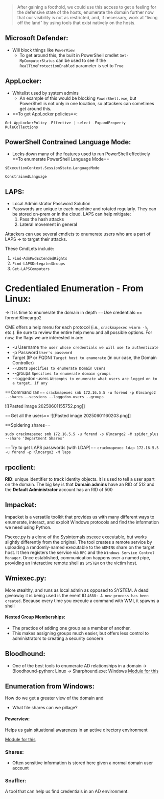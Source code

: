 >After gaining a foothold, we could use this access to get a feeling for the defensive state of the hosts, enumerate the domain further now that our visibility is not as restricted, and, if necessary, work at "living off the land" by using tools that exist natively on the hosts.


## Microsoft Defender:
- Will block things like `PowerView`
	- To get around this, the built in PowerShell cmdlet `Get-MpComputerStatus` can be used to see if the `RealTimeProtectionEnabled` parameter is set to `True`
## AppLocker:
- Whitelist used by system admins
	- An example of this would be blocking `PowerShell.exe`, but PowerShell is not only in one location, so attackers can sometimes get around this.
- ==To get AppLocker policies==:
```powershell-session
Get-AppLockerPolicy -Effective | select -ExpandProperty RuleCollections
```
## PowerShell Contrained Language Mode:
- Locks down many of the features used to run PowerShell effectively
==To enumerate PowerShell Language Mode==
```powershell-session
$ExecutionContext.SessionState.LanguageMode

ConstrainedLanguage
```

## LAPS:
- Local Administrator Password Solution
- Passwords are unique to each machine and rotated regularly. They can be stored on-prem or in the cloud. LAPS can help mitigate:
	1. Pass the hash attacks 
	2. Lateral movement in general

Attackers can use several cmdlets to enumerate users who are a part of LAPS -> to target their attacks.

These CmdLets include:
1. `Find-AdmPwdExtendedRights`
2. `Find-LAPSDelegatedGroups`
3. `Get-LAPSComputers`


# Credentialed Enumeration - From Linux:
-> It is time to enumerate the domain in depth
==Use credentials:== forend:Klmcargo2

CME offers a help menu for each protocol (i.e., `crackmapexec winrm -h`, etc.). Be sure to review the entire help menu and all possible options. For now, the flags we are interested in are:

- -u Username `The user whose credentials we will use to authenticate`
- -p Password `User's password`
- Target (IP or FQDN) `Target host to enumerate` (in our case, the Domain Controller)
- --users `Specifies to enumerate Domain Users`
- --groups `Specifies to enumerate domain groups`
- --loggedon-users `Attempts to enumerate what users are logged on to a target, if any`

==Command ran== `crackmapexec smb 172.16.5.5 -u forend -p Klmcargo2 --shares --sessions --loggedon-users --groups`

![[Pasted image 20250601155752.png]]

==Get all the users==
![[Pasted image 20250601160203.png]]

==Spidering shares==

```shell-session
sudo crackmapexec smb 172.16.5.5 -u forend -p Klmcargo2 -M spider_plus --share 'Department Shares'
```

==Try to get LAPS passwords (with LDAP)==
`crackmapexec ldap 172.16.5.5 -u forend -p Klmcargo2 -M laps`

## rpcclient:

**RID**: unique identifier to track identity objects. it is used to tell a user apart on the domain. The big key is that **Domain admins** have an RID of 512 and the **Default Administrator** account has an RID of 500

## Impacket:
Impacket is a versatile toolkit that provides us with many different ways to enumerate, interact, and exploit Windows protocols and find the information we need using Python.

Psexec.py is a clone of the Sysinternals psexec executable, but works slightly differently from the original. The tool creates a remote service by uploading a randomly-named executable to the `ADMIN$` share on the target host. It then registers the service via `RPC` and the `Windows Service Control Manager`. Once established, communication happens over a named pipe, providing an interactive remote shell as `SYSTEM` on the victim host.


## Wmiexec.py:

More stealthy, and runs as local admin as opposed to SYSTEM. A dead giveaway it is being used is the event ID `4688: A new process has been created`. Because every time you execute a command with WMI, it spawns a shell

#### Nested Group Memberships:
- The practice of adding one group as a member of another. 
- This makes assigning groups much easier, but offers less control to administrators to creating a security concern

## Bloodhound:
- One of the best tools to enumerate AD relationships in a domain
-> Bloodhound-python: Linux
-> Sharphound.exe: Windows
[Module for this](https://academy.hackthebox.com/course/preview/active-directory-bloodhound)

## Enumeration from Windows:

How do we get a greater view of the domain and
- What file shares can we pillage?

#### Powerview:
Helps us gain situational awareness in an active directory environment

[Module for this](https://academy.hackthebox.com/course/preview/active-directory-powerview)

### Shares:
- Often sensitive information is stored here given a normal domain user account


### Snaffler:
A tool that can help us find credentials in an AD environment.